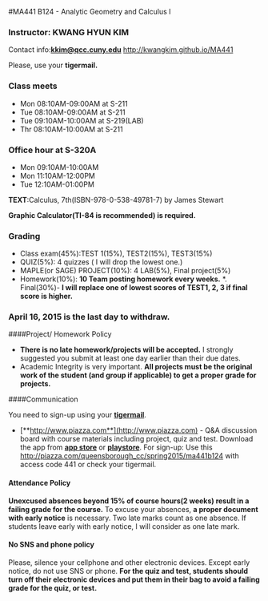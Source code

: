 #MA441 B124 - Analytic Geometry and Calculus I

### Instructor: KWANG HYUN KIM
Contact info:**kkim@qcc.cuny.edu**  http://kwangkim.github.io/MA441

Please, use your **tigermail.**

### Class meets
- Mon 08:10AM-09:00AM at S-211
- Tue 08:10AM-09:00AM at S-211
- Tue 09:10AM-10:00AM at S-219(LAB)
- Thr 08:10AM-10:00AM at S-211

### Office hour at S-320A
- Mon 09:10AM-10:00AM
- Mon 11:10AM-12:00PM
- Tue 12:10AM-01:00PM

**TEXT**:Calculus, 7th(ISBN-978-0-538-49781-7) by James Stewart

**Graphic Calculator(TI-84 is recommended) is required.**

### Grading

* Class exam(45%):TEST 1(15%), TEST2(15%), TEST3(15%)
* QUIZ(5%): 4 quizzes ( I will drop the lowest one.)
* MAPLE(or SAGE) PROJECT(10%): 4 LAB(5%), Final project(5%)
* Homework(10%): **10 Team posting homework every weeks.**
*. Final(30%)- **I will replace one of lowest scores of TEST1, 2, 3 if final score is higher.**

### April 16, 2015 is the last day to withdraw.

####Project/ Homework Policy

* **There is no late homework/projects will be accepted.** I strongly suggested you submit at least one day earlier than their due dates. 
* Academic Integrity is very important. **All projects must be the original work of the student (and group if applicable) to get a proper grade for projects.**

####Communication

You need to sign-up using your [**tigermail**](https://tigermail.qcc.cuny.edu/).

* [**http://www.piazza.com**](http://www.piazza.com) - Q&A discussion board with course materials including project, quiz and test. Download the app from [**app store**](https://itunes.apple.com/us/app/piazza/id453142230?mt=8) or [**playstore**](https://play.google.com/store/apps/details?id=com.piazza.android&hl=en).
For sign-up: Use this http://piazza.com/queensborough_cc/spring2015/ma441b124 with access code 441 or check your tigermail.

#### Attendance Policy

**Unexcused absences beyond 15% of course hours(2 weeks) result in a failing grade for the course.**  To excuse your absences, **a proper document with early notice** is necessary. Two late marks count as one absence. If students leave early with early notice, I will consider as one late mark.

#### No SNS and phone policy
Please, silence your cellphone and other electronic devices. Except early notice, do not use SNS or phone.
**For the quiz and test, students should turn off their electronic devices and put them in their bag to avoid a failing grade for the quiz, or test.**

